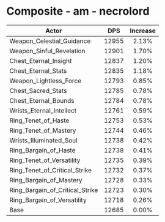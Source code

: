 # Composite - am - necrolord
| Actor | DPS | Increase |
|---|:---:|:---:|
|Weapon_Celestial_Guidance|12955|2.13%|
|Weapon_Sinful_Revelation|12901|1.70%|
|Chest_Eternal_Insight|12837|1.20%|
|Chest_Eternal_Stats|12835|1.18%|
|Weapon_Lightless_Force|12793|0.85%|
|Chest_Sacred_Stats|12785|0.78%|
|Chest_Eternal_Bounds|12784|0.78%|
|Wrists_Eternal_Intellect|12761|0.59%|
|Ring_Tenet_of_Haste|12753|0.53%|
|Ring_Tenet_of_Mastery|12744|0.46%|
|Wrists_Illuminated_Soul|12738|0.42%|
|Ring_Bargain_of_Haste|12738|0.41%|
|Ring_Tenet_of_Versatility|12735|0.39%|
|Ring_Tenet_of_Critical_Strike|12732|0.37%|
|Ring_Bargain_of_Mastery|12728|0.33%|
|Ring_Bargain_of_Critical_Strike|12723|0.30%|
|Ring_Bargain_of_Versatility|12718|0.26%|
|Base|12685|0.00%|
